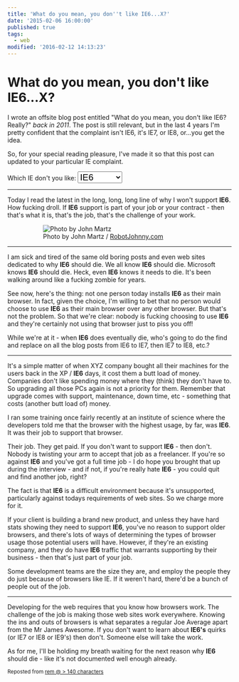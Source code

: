 ```yaml
---
title: 'What do you mean, you don''t like IE6...X?'
date: '2015-02-06 16:00:00'
published: true
tags:
  - web
modified: '2016-02-12 14:13:23'
---
```

# What do you mean, you don't like IE6...X?

I wrote an offsite blog post entitled "What do you mean, you don't like IE6? Really?" *back in 2011*. The post is still relevant, but in the last 4 years I'm pretty confident that the complaint isn't IE6, it's IE7, or IE8, or...you get the idea.

So, for your special reading pleasure, I've made it so that this post can updated to your particular IE complaint.

<!--more-->

Which IE don't you like: <select id="ie-selection" style="font-size: 20px; width: 100px"><option>ALL THE BROWSERS!!!</option><option>IE5</option><option selected>IE6</option><option>IE7</option><option>IE8</option><option>IE9</option><option>IE10</option><option>FUTURE IE!</option></select>
<script>
window.onload = function () {
  $('#ie-selection').on('change', function () {
    $('.browser').text(this.value);
  });
};
</script>

---

Today I read the latest in the long, long, long line of why I won't support <strong class="browser">IE6</strong>. How fucking droll. If <strong class="browser">IE6</strong> support is part of your job or your contract - then that's what it is, that's the job, that's the challenge of your work.

<figure>
<figure><img class="withcredit" src="https://farm4.staticflickr.com/3609/3629069606_3d1a1cd8fb_b.jpg" title="Photo by John Martz"><figcaption class="credit">Photo by John Martz / <a href="http://RobotJohnny.com">RobotJohnny.com</a></figcaption></figure>
</figure>

---

I am sick and tired of the same old boring posts and even web sites dedicated to why <strong class="browser">IE6</strong> should die. We all know <strong class="browser">IE6</strong> should die. Microsoft knows <strong class="browser">IE6</strong> should die. Heck, even <strong class="browser">IE6</strong> knows it needs to die. It's been walking around like a fucking zombie for years.

See now, here's the thing: not one person today installs <strong class="browser">IE6</strong> as their main browser. In fact, given the choice, I'm willing to bet that no person would choose to use <strong class="browser">IE6</strong> as their main browser over any other browser. But that's not the problem. So that we're clear: nobody is fucking choosing to use <strong class="browser">IE6</strong> and they're certainly not using that browser just to piss you off!

While we're at it - when <strong class="browser">IE6</strong> does eventually die, who's going to do the find and replace on all the blog posts from IE6 to IE7, then IE7 to IE8, etc.?

---

It's a simple matter of when XYZ company bought all their machines for the users back in the XP / <strong class="browser">IE6</strong> days, it cost them a butt load of money. Companies don't like spending money where they (think) they don't have to. So upgrading all those PCs again is not a priority for them. Remember that upgrade comes with support, maintenance, down time, etc - something that costs (another butt load of) money.

I ran some training once fairly recently at an institute of science where the developers told me that the browser with the highest usage, by far, was <strong class="browser">IE6</strong>. It was their job to support that browser.

Their job. They get paid. If you don't want to support <strong class="browser">IE6</strong> - then don't. Nobody is twisting your arm to accept that job as a freelancer. If you're so against <strong class="browser">IE6</strong> and you've got a full time job - I do hope you brought that up during the interview - and if not, if you're really hate <strong class="browser">IE6</strong> - you could quit and find another job, right?

The fact is that <strong class="browser">IE6</strong> is a difficult environment because it's unsupported, particularly against todays requirements of web sites. So we charge more for it.

If your client is building a brand new product, and unless they have hard stats showing they need to support <strong class="browser">IE6</strong>, you've no reason to support older browsers, and there's lots of ways of determining the types of browser usage those potential users will have. However, if they're an existing company, and they do have <strong class="browser">IE6</strong> traffic that warrants supporting by their business - then that's just part of your job.

Some development teams are the size they are, and employ the people they do just because of browsers like IE. If it weren't hard, there'd be a bunch of people out of the job.

---

Developing for the web requires that you know how browsers work. The challenge of the job is making those web sites work everywhere. Knowing the ins and outs of browsers is what separates a regular Joe Average apart from the Mr James Awesome. If you don't want to learn about <strong class="browser">IE6's</strong> quirks (or IE7 or IE8 or IE9's) then don't. Someone else will take the work.

As for me, I'll be holding my breath waiting for the next reason why <strong class="browser">IE6</strong> should die - like it's not documented well enough already.

<small>Reposted from [rem @ > 140 characters](http://remy.tumblr.com/post/8334086394/what-do-you-mean-you-dont-like-ie6-really)</small>
